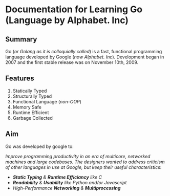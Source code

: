 # Documentation for Learning Go (Language by Alphabet. Inc)

## Summary

Go (_or Golang as it is colloquially called_) is a fast, functional programming language developed by Google (_now Alphabet. Inc_).
Development began in 2007 and the first stable release was on November 10th, 2009.

## Features

1. Statically Typed
2. Structurally Typed
3. Functional Language (_non-OOP_)
4. Memory Safe
5. Runtime Efficient
6. Garbage Collected

## Aim

Go was developed by google to:

_Improve programming productivity in an era of multicore, networked machines and large codebases. The designers wanted to address criticism of other languages in use at Google, but keep their useful characteristics_:

- _**Static Typing** & **Runtime Efficiancy** like C_
- _**Readability** & **Usability** like Python and/or Javascript_
- _High-Performance **Networking** & **Multiprocessing**_